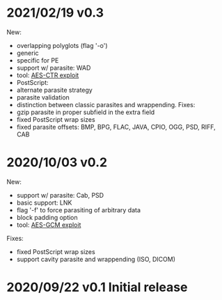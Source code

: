 # 2021/02/19 v0.3

New:
- overlapping polyglots (flag '-o')
 - generic
 - specific for PE
- support w/ parasite: WAD
- tool: [AES-CTR exploit](utils/ctr/README.md)
- PostScript:
 - alternate parasite strategy
 - parasite validation
 - distinction between classic parasites and wrappending.
Fixes:
- gzip parasite in proper subfield in the extra field
- fixed PostScript wrap sizes
- fixed parasite offsets: BMP, BPG, FLAC, JAVA, CPIO, OGG, PSD, RIFF, CAB


# 2020/10/03 v0.2

New:
- support w/ parasite: Cab, PSD
- basic support: LNK
- flag '-f' to force parasiting of arbitrary data
- block padding option
- tool: [AES-GCM exploit](utils/gcm/README.md)

Fixes:
- fixed PostScript wrap sizes
- support cavity parasite and wrappending (ISO, DICOM)


# 2020/09/22 v0.1 Initial release
